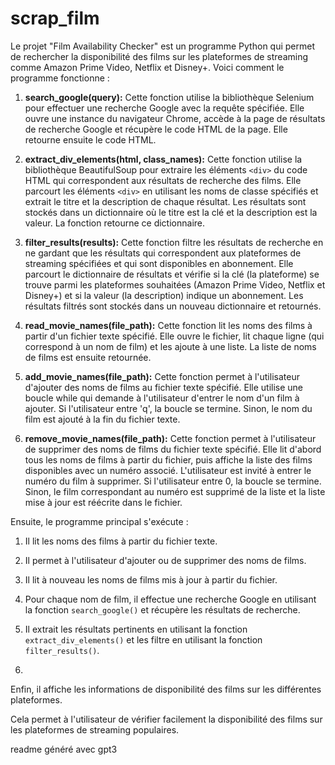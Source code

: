 # scrap_film


Le projet "Film Availability Checker" est un programme Python qui permet de rechercher la disponibilité des films sur les plateformes de streaming comme Amazon Prime Video, Netflix et Disney+. Voici comment le programme fonctionne :

1. **search_google(query):** Cette fonction utilise la bibliothèque Selenium pour effectuer une recherche Google avec la requête spécifiée. Elle ouvre une instance du navigateur Chrome, accède à la page de résultats de recherche Google et récupère le code HTML de la page. Elle retourne ensuite le code HTML.

2. **extract_div_elements(html, class_names):** Cette fonction utilise la bibliothèque BeautifulSoup pour extraire les éléments `<div>` du code HTML qui correspondent aux résultats de recherche des films. Elle parcourt les éléments `<div>` en utilisant les noms de classe spécifiés et extrait le titre et la description de chaque résultat. Les résultats sont stockés dans un dictionnaire où le titre est la clé et la description est la valeur. La fonction retourne ce dictionnaire.

3. **filter_results(results):** Cette fonction filtre les résultats de recherche en ne gardant que les résultats qui correspondent aux plateformes de streaming spécifiées et qui sont disponibles en abonnement. Elle parcourt le dictionnaire de résultats et vérifie si la clé (la plateforme) se trouve parmi les plateformes souhaitées (Amazon Prime Video, Netflix et Disney+) et si la valeur (la description) indique un abonnement. Les résultats filtrés sont stockés dans un nouveau dictionnaire et retournés.

4. **read_movie_names(file_path):** Cette fonction lit les noms des films à partir d'un fichier texte spécifié. Elle ouvre le fichier, lit chaque ligne (qui correspond à un nom de film) et les ajoute à une liste. La liste de noms de films est ensuite retournée.

5. **add_movie_names(file_path):** Cette fonction permet à l'utilisateur d'ajouter des noms de films au fichier texte spécifié. Elle utilise une boucle while qui demande à l'utilisateur d'entrer le nom d'un film à ajouter. Si l'utilisateur entre 'q', la boucle se termine. Sinon, le nom du film est ajouté à la fin du fichier texte.

6. **remove_movie_names(file_path):** Cette fonction permet à l'utilisateur de supprimer des noms de films du fichier texte spécifié. Elle lit d'abord tous les noms de films à partir du fichier, puis affiche la liste des films disponibles avec un numéro associé. L'utilisateur est invité à entrer le numéro du film à supprimer. Si l'utilisateur entre 0, la boucle se termine. Sinon, le film correspondant au numéro est supprimé de la liste et la liste mise à jour est réécrite dans le fichier.

Ensuite, le programme principal s'exécute :

1. Il lit les noms des films à partir du fichier texte.

2. Il permet à l'utilisateur d'ajouter ou de supprimer des noms de films.

3. Il lit à nouveau les noms de films mis à jour à partir du fichier.

4. Pour chaque nom de film, il effectue une recherche Google en utilisant la fonction `search_google()` et récupère les résultats de recherche.

5. Il extrait les résultats pertinents en utilisant la fonction `extract_div_elements()` et les filtre en utilisant la fonction `filter_results()`.

6.

 Enfin, il affiche les informations de disponibilité des films sur les différentes plateformes.

Cela permet à l'utilisateur de vérifier facilement la disponibilité des films sur les plateformes de streaming populaires.

readme généré avec gpt3
